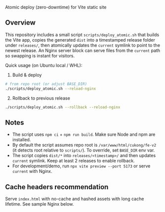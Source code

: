 Atomic deploy (zero-downtime) for Vite static site

Overview
--------
This repository includes a small script `scripts/deploy_atomic.sh` that builds the Vite app, copies the generated `dist` into a timestamped release folder under `releases/`, then atomically updates the `current` symlink to point to the newest release. An Nginx server block can serve files from the `current` path so swapping is instant for visitors.

Quick usage (on Ubuntu local / WHL):

1. Build & deploy

```bash
# from repo root (or adjust BASE_DIR)
./scripts/deploy_atomic.sh --reload-nginx
```

2. Rollback to previous release

```bash
./scripts/deploy_atomic.sh --rollback --reload-nginx
```

Notes
-----
- The script uses `npm ci` + `npm run build`. Make sure Node and npm are installed.
- By default the script assumes repo root is `/var/www/html/cukong/fe-v2` (it detects root relative to `scripts/`). To override, set `BASE_DIR` env var.
- The script copies `dist/*` into `releases/<timestamp>/` and then updates `current` symlink. Keep at least 2 releases to enable rollback.
- For development/demo, run `npx vite preview --port 5173` or serve `current` with Nginx.

Cache headers recommendation
----------------------------
Serve `index.html` with no-cache and hashed assets with long cache lifetime. See sample Nginx below.
